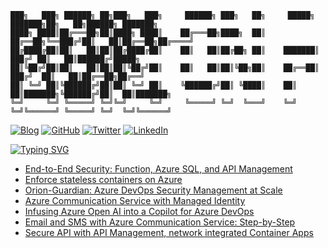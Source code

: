 ```
███╗   ███╗ ██████╗ ██╗███╗   ███╗     ██████╗ ███╗   ██╗     █████╗ ███████╗██╗   ██╗██████╗ ███████╗
████╗ ████║██╔═══██╗██║████╗ ████║    ██╔═══██╗████╗  ██║    ██╔══██╗╚══███╔╝██║   ██║██╔══██╗██╔════╝
██╔████╔██║██║   ██║██║██╔████╔██║    ██║   ██║██╔██╗ ██║    ███████║  ███╔╝ ██║   ██║██████╔╝█████╗  
██║╚██╔╝██║██║   ██║██║██║╚██╔╝██║    ██║   ██║██║╚██╗██║    ██╔══██║ ███╔╝  ██║   ██║██╔══██╗██╔══╝  
██║ ╚═╝ ██║╚██████╔╝██║██║ ╚═╝ ██║    ╚██████╔╝██║ ╚████║    ██║  ██║███████╗╚██████╔╝██║  ██║███████╗
╚═╝     ╚═╝ ╚═════╝ ╚═╝╚═╝     ╚═╝     ╚═════╝ ╚═╝  ╚═══╝    ╚═╝  ╚═╝╚══════╝ ╚═════╝ ╚═╝  ╚═╝╚══════╝
```
[![Blog](https://img.shields.io/badge/Web-moimhossain.com-orange)](https://moimhossain.com/)
[![GitHub](https://img.shields.io/badge/GitHub-%40moimhossain-239a3b)](https://github.com/moimhossain)
[![Twitter](https://img.shields.io/twitter/url?style=social&url=https%3A%2F%2Ftwitter.com%2FMoimHossain)](https://twitter.com/moimhossain)
[![LinkedIn](https://img.shields.io/badge/Linked-In-0c66c3)](https://www.linkedin.com/in/moimhossain/)



[![Typing SVG](https://readme-typing-svg.demolab.com?font=Fira+Code&size=15&pause=1000&color=B218F7&width=435&lines=Recent+blog+posts+from+https%3A%2F%2Fmoimhossain.com)](https://git.io/typing-svg)
<!-- BLOG-POST-LIST:START -->
- [End-to-End Security: Function, Azure SQL, and API Management](https://moimhossain.com/2024/02/08/end-to-end-security-function-azure-sql-and-api-management/)
- [Enforce stateless containers on Azure](https://moimhossain.com/2024/01/31/enforce-stateless-containers-on-azure/)
- [Orion-Guardian: Azure DevOps Security Management at Scale](https://moimhossain.com/2024/01/04/orion-guardian/)
- [Azure Communication Service with Managed Identity](https://moimhossain.com/2023/09/05/azure-communication-service-with-managed-identity/)
- [Infusing Azure Open AI into a Copilot for Azure DevOps](https://moimhossain.com/2023/07/31/infusing-azure-open-ai-into-a-copilot-for-azure-devops/)
- [Email and SMS with Azure Communication Service: Step-by-Step](https://moimhossain.com/2023/07/26/email-and-sms-with-azure-communication-service-step-by-step/)
- [Secure API with API Management, network integrated Container Apps](https://moimhossain.com/2023/07/24/secure-api-with-api-management-network-integrated-container-apps/)
<!-- BLOG-POST-LIST:END -->


